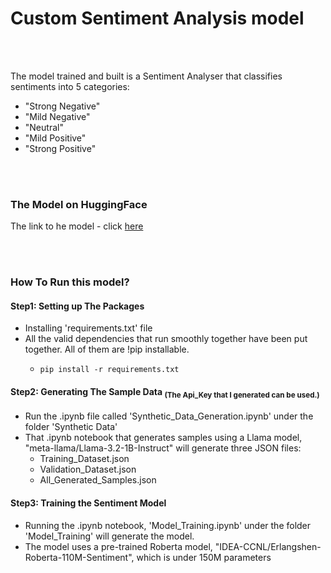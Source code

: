 <h1>Custom Sentiment Analysis model</h1>
<br></br>
<p>The model trained and built is a Sentiment Analyser 
that classifies sentiments into 5 categories:
<ul>
<li>"Strong Negative"</li>
<li>"Mild Negative"</li>
<li>"Neutral"</li>
<li>"Mild Positive"</li>
<li>"Strong Positive"</li>
</ul>
</p>
<br></br>
<h3>The Model on HuggingFace</h3>
<p>The link to he model - click <a href="https://huggingface.co/rohittamidapati11/fine_tuned_sentiment_model_rt2">here</a></p>
<br></br>
<h3>How To Run this model?</h3>
<h4>Step1: Setting up The Packages</h4>
<ul>
    <li>Installing 'requirements.txt' file</li>
    <li>
    All the valid dependencies that run smoothly together have been put together. All of them are !pip installable.
    </li>
    <ul>
        <li><pre><code>pip install -r requirements.txt</code></pre></li>
    </ul>
</ul>
<h4>Step2: Generating The Sample Data <sub>(The Api_Key that I generated can be used.)</sub></h4>

<ul>
	<li>Run the .ipynb file called 'Synthetic_Data_Generation.ipynb' under the folder 'Synthetic Data'</li>
	<li>That .ipynb notebook that generates samples using a Llama model, "meta-llama/Llama-3.2-1B-Instruct" will generate three JSON files:
	<ul>
		<li>Training_Dataset.json</li>
		<li>Validation_Dataset.json</li>
		<li>All_Generated_Samples.json</li>
	</ul></li>
</ul>
<h4>Step3: Training the Sentiment Model</h4>
<ul>
	<li>Running the .ipynb notebook, 'Model_Training.ipynb' under the folder 'Model_Training' will generate the model.</li>
	<li>The model uses a pre-trained Roberta model, "IDEA-CCNL/Erlangshen-Roberta-110M-Sentiment", which is under 150M parameters</li>
</ul>
